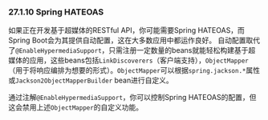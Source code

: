 ### 27.1.10 Spring HATEOAS

如果正在开发基于超媒体的RESTful API，你可能需要Spring HATEOAS，而Spring Boot会为其提供自动配置，这在大多数应用中都运作良好。
自动配置取代了`@EnableHypermediaSupport`，只需注册一定数量的beans就能轻松构建基于超媒体的应用，这些beans包括`LinkDiscoverers`（客户端支持），`ObjectMapper`（用于将响应编排为想要的形式）。`ObjectMapper`可以根据`spring.jackson.*`属性或`Jackson2ObjectMapperBuilder` bean进行自定义。

通过注解`@EnableHypermediaSupport`，你可以控制Spring HATEOAS的配置，但这会禁用上述`ObjectMapper`的自定义功能。
